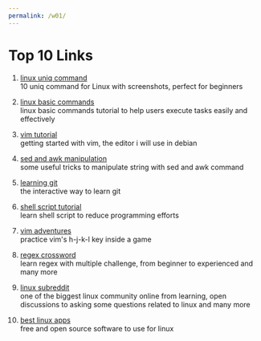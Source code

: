 ```yaml
---
permalink: /w01/
---
```


# Top 10 Links

1. [linux uniq command](https://www.howtoforge.com/linux-uniq-command/) <br>
   10 uniq command for Linux with screenshots, perfect for beginners

2. [linux basic commands](https://www.hostinger.com/tutorials/linux-commands) <br>
   linux basic commands tutorial to help users execute tasks easily and effectively
   
3. [vim tutorial](https://opensource.com/article/19/3/getting-started-vim) <br>
   getting started with vim, the editor i will use in debian
   
4. [sed and awk manipulation](https://www.digitalocean.com/community/tutorials/how-to-use-the-awk-language-to-manipulate-text-in-linux) <br>
   some useful tricks to manipulate string with sed and awk command
   
5. [learning git](https://learngitbranching.js.org/) <br>
   the interactive way to learn git
   
6. [shell script tutorial](https://www.guru99.com/introduction-to-shell-scripting.html)  <br>
   learn shell script to reduce programming efforts
   
7. [vim adventures](https://vim-adventures.com/) <br>
   practice vim's h-j-k-l key inside a game
   
8. [regex crossword](https://regexcrossword.com/) <br>
   learn regex with multiple challenge, from beginner to experienced and many more
   
9. [linux subreddit](https://www.reddit.com/r/linux/) <br>
   one of the biggest linux community online from learning, open discussions to asking some questions related to linux and many more
   
10. [best linux apps](https://www.techradar.com/best/best-linux-apps) <br>
    free and open source software to use for linux
